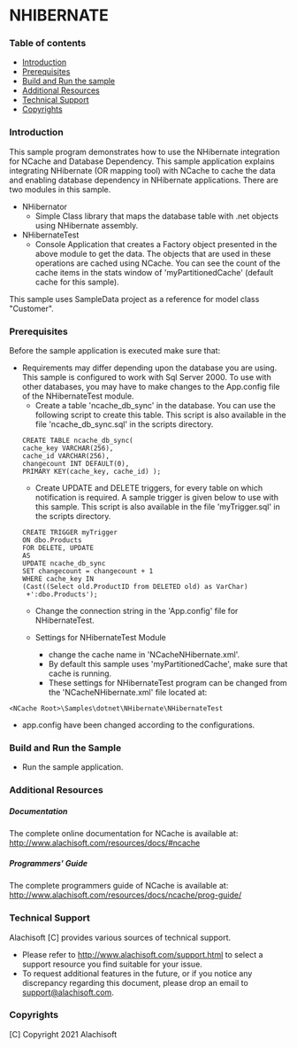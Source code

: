 # NHIBERNATE

### Table of contents

* [Introduction](#introduction)
* [Prerequisites](#prerequisites)
* [Build and Run the sample](#build-and-run-the-sample)
* [Additional Resources](#additional-resources)
* [Technical Support](#technical-support)
* [Copyrights](#copyrights)

### Introduction

This sample program demonstrates how to use the NHibernate integration for NCache and Database Dependency. 
This sample application explains integrating NHibernate (OR mapping tool) with NCache to cache the data and enabling database 
dependency in NHibernate applications.
There are two modules in this sample.
- NHibernator
	- Simple Class library that maps the database table with .net objects using NHibernate assembly.
- NHibernateTest
	- Console Application that creates a Factory object presented in the above module to get the data. The objects that are used in these 
operations are cached using NCache. You can see the count of the cache items in the stats window of 'myPartitionedCache' (default cache for this sample).

This sample uses SampleData project as a reference for model class "Customer".

### Prerequisites

Before the sample application is executed make sure that:

- Requirements may differ depending upon the database you are using. This sample is configured to work with Sql Server 2000. To use with other 
databases, you may have to make changes to the App.config file of the NHibernateTest module.
	- Create a table 'ncache_db_sync' in the database. 
    You can use the following script to create this table. This 
    script is also available in the file 'ncache_db_sync.sql' in 
    the scripts directory.
	``` 
    CREATE TABLE ncache_db_sync(
	cache_key VARCHAR(256),
	cache_id VARCHAR(256),
	changecount INT DEFAULT(0),
	PRIMARY KEY(cache_key, cache_id) );
    ```
	- Create UPDATE and DELETE triggers, for every table on which 
    notification is required. A sample trigger is given below to 
    use with this sample. This script is also available in the 
    file 'myTrigger.sql' in the scripts directory.
	```
    CREATE TRIGGER myTrigger
	ON dbo.Products
	FOR DELETE, UPDATE
	AS
	UPDATE ncache_db_sync
	SET changecount = changecount + 1
	WHERE cache_key IN 
	(Cast((Select old.ProductID from DELETED old) as VarChar)
	 +':dbo.Products');
     ```
	- Change the connection string in the 'App.config' file for 
    NHibernateTest.
    
    - Settings for NHibernateTest Module
    	- change the cache name in 'NCacheNHibernate.xml'.
        - By default this sample uses 'myPartitionedCache', make sure that cache is running. 
		- These settings for NHibernateTest program can be changed from the  'NCacheNHibernate.xml' file located at:
```
<NCache Root>\Samples\dotnet\NHibernate\NHibernateTest
```
- app.config have been changed according to the configurations. 


### Build and Run the Sample
    
- Run the sample application.

### Additional Resources

##### Documentation
The complete online documentation for NCache is available at:
http://www.alachisoft.com/resources/docs/#ncache

##### Programmers' Guide
The complete programmers guide of NCache is available at:
http://www.alachisoft.com/resources/docs/ncache/prog-guide/

### Technical Support

Alachisoft [C] provides various sources of technical support. 

- Please refer to http://www.alachisoft.com/support.html to select a support resource you find suitable for your issue.
- To request additional features in the future, or if you notice any discrepancy regarding this document, please drop an email to [support@alachisoft.com](mailto:support@alachisoft.com).

### Copyrights

[C] Copyright 2021 Alachisoft 